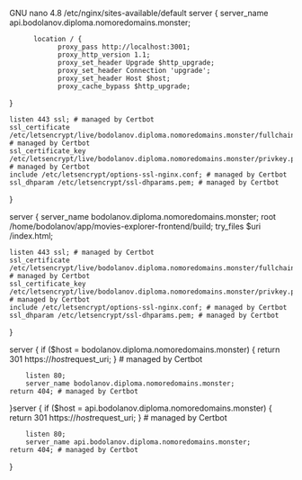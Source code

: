   GNU nano 4.8                                                             /etc/nginx/sites-available/default
server {
        server_name api.bodolanov.diploma.nomoredomains.monster;

          location / {
                proxy_pass http://localhost:3001;
                proxy_http_version 1.1;
                proxy_set_header Upgrade $http_upgrade;
                proxy_set_header Connection 'upgrade';
                proxy_set_header Host $host;
                proxy_cache_bypass $http_upgrade;
  }

    listen 443 ssl; # managed by Certbot
    ssl_certificate /etc/letsencrypt/live/bodolanov.diploma.nomoredomains.monster/fullchain.pem; # managed by Certbot
    ssl_certificate_key /etc/letsencrypt/live/bodolanov.diploma.nomoredomains.monster/privkey.pem; # managed by Certbot
    include /etc/letsencrypt/options-ssl-nginx.conf; # managed by Certbot
    ssl_dhparam /etc/letsencrypt/ssl-dhparams.pem; # managed by Certbot

}


server {
        server_name bodolanov.diploma.nomoredomains.monster;
        root /home/bodolanov/app/movies-explorer-frontend/build;
        try_files $uri /index.html;

    listen 443 ssl; # managed by Certbot
    ssl_certificate /etc/letsencrypt/live/bodolanov.diploma.nomoredomains.monster/fullchain.pem; # managed by Certbot
    ssl_certificate_key /etc/letsencrypt/live/bodolanov.diploma.nomoredomains.monster/privkey.pem; # managed by Certbot
    include /etc/letsencrypt/options-ssl-nginx.conf; # managed by Certbot
    ssl_dhparam /etc/letsencrypt/ssl-dhparams.pem; # managed by Certbot

}


server {
    if ($host = bodolanov.diploma.nomoredomains.monster) {
        return 301 https://$host$request_uri;
    } # managed by Certbot


        listen 80;
        server_name bodolanov.diploma.nomoredomains.monster;
    return 404; # managed by Certbot


}server {
    if ($host = api.bodolanov.diploma.nomoredomains.monster) {
        return 301 https://$host$request_uri;
    } # managed by Certbot


        listen 80;
        server_name api.bodolanov.diploma.nomoredomains.monster;
    return 404; # managed by Certbot


}
